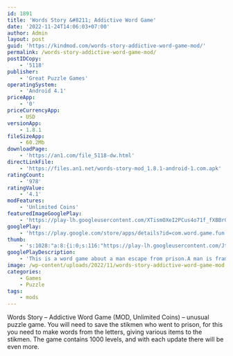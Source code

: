 ```yaml
---
id: 1891
title: 'Words Story &#8211; Addictive Word Game'
date: '2022-11-24T14:06:03+07:00'
author: Admin
layout: post
guid: 'https://kindmod.com/words-story-addictive-word-game-mod/'
permalink: /words-story-addictive-word-game-mod/
postIDCopy:
    - '5118'
publisher:
    - 'Great Puzzle Games'
operatingSystem:
    - 'Android 4.1'
priceApp:
    - '0'
priceCurrencyApp:
    - USD
versionApp:
    - 1.8.1
fileSizeApp:
    - 60.2Mb
downloadPage:
    - 'https://an1.com/file_5118-dw.html'
directLinkFile:
    - 'https://files.an1.net/words-story-mod_1.8.1-android-1.com.apk'
ratingCount:
    - '978'
ratingValue:
    - '4.1'
modFeatures:
    - 'Unlimited Coins'
featuredImageGooglePlay:
    - 'https://play-lh.googleusercontent.com/XTismOXeI2PCus4o71f_fXBBrG5l_xT3kAcfyalhDcseG6ZWPiRIaVrp2EPF3mhVJe0'
googlePlay:
    - 'https://play.google.com/store/apps/details?id=com.word.game.fun.puzzle.prison.escape.captain'
thumb:
    - 's:1028:"a:8:{i:0;s:116:"https://play-lh.googleusercontent.com/JtnpCKpU-BXT31jUFnj7iVXkt_7CtBlBC6TjHhTvVHm8lDnLomx1nzbL4-p-Hrqa_XWN=w526-h296";i:1;s:114:"https://play-lh.googleusercontent.com/NtZu5exrcdhdp563QL017R_1J5XK79XAJoYVGvfAD3CA0huCPqA--Y7CoXaLxmPBLA=w526-h296";i:2;s:114:"https://play-lh.googleusercontent.com/VqBCsmRS26i6FNFocTOebRNzEmV16eCSWWNcoxf2mhe5hnoFojqBT9UlmsJXonfqCw=w526-h296";i:3;s:115:"https://play-lh.googleusercontent.com/7LYCPKzEwUtbxP7s_siaUt1cBsxKw1zEzmpzbZp81cXRUasawkqrCz-acmAd9g4EGC0=w526-h296";i:4;s:116:"https://play-lh.googleusercontent.com/MkjQd9u7huy4f1w4OBAyVqR-zMwlaSYTBDkQxM2SQ5iYsIc_n-jwqfxLGUAsIKJJsLTq=w526-h296";i:5;s:115:"https://play-lh.googleusercontent.com/ns2yOqnyt2fhUGO0Br1Z6wTYTbNihyQtj9kB06w-QS1vBntGqn4F8lQCaCuvXv6JRF0=w526-h296";i:6;s:114:"https://play-lh.googleusercontent.com/W873OzJeeLoncWs6qw4j8bGx-_z3qRgUR3zznUbgq8VSNUxS5uVFh6U5mZ66A57x5w=w526-h296";i:7;s:114:"https://play-lh.googleusercontent.com/NtXyPs6baObJmCgSItbtEljoLxCSWI_p9ODljBFRTvXUAkZGytNG9RRp_VwLsnexHw=w526-h296";}";'
googlePlayDescription:
    - 'This is a word game about a man escape from prison.A man is framed and imprisoned, but he never gives up and plans to self-salvation. Persevere, day after day, year after year. Hope can set him free. Finally, he can take the breath of freedom.♥ Simple, easy rules, type the correct word to win a game!.'
image: /wp-content/uploads/2022/11/words-story-addictive-word-game-mod.jpg
categories:
    - Games
    - Puzzle
tags:
    - mods
---
```


Words Story – Addictive Word Game (MOD, Unlimited Coins) – unusual puzzle game. You will need to save the stikmen who went to prison, for this you need to make words from the letters, giving various items to the stikmen. The game contains 1000 levels, and with each update there will be even more.